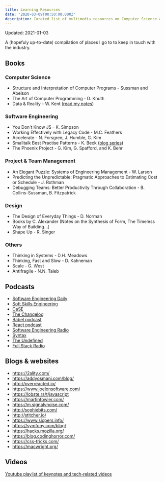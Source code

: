 ```yaml
---
title: Learning Resources
date: "2020-03-09T00:50:00.000Z"
description: Curated list of multimedia resources on Computer Science and tech in general
---
```


Updated: 2021-01-03

A (hopefuly up-to-date) compilation of places I go to to keep in touch with the industry.

## Books

### Computer Science

* Structure and Interpretation of Computer Programs -  Sussman and Abelson
* The Art of Computer Programming - D. Knuth
* Data & Reality - W. Kent ([read my notes](/reading-data-reality-w-kent/))

### Software Engineering

* You Don't Know JS - K. Simpson
* Working Effectively with Legacy Code - M.C. Feathers
* Accelerate - N. Forsgren, J. Humble, G. Kim
* Smalltalk Best Practise Patterns - K. Beck ([blog series](/tactical-php/))
* The Phoenix Project - G. Kim, G. Spafford, and K. Behr

### Project & Team Management

* An Elegant Puzzle: Systems of Engineering Management - W. Larson
* Predicting the Unpredictable: Pragmatic Approaches to Estimating Cost or Schedule - J. Rothman
* Debugging Teams: Better Productivity Through Collaboration - B. Collins-Sussman, B. Fitzpatrick

### Design

* The Design of Everyday Things - D. Norman
* Books by C. Alexander (Notes on the Synthesis of Form, The Timeless Way of Building...)
* Shape Up - R. Singer

### Others

* Thinking in Systems - D.H. Meadows
* Thinking, Fast and Slow - D. Kahneman
* Scale - G. West
* Antifragile - N.N. Taleb

## Podcasts

* [Software Engineering Daily](https://softwareengineeringdaily.com/)
* [Soft Skills Engineering](https://softskills.audio/)
* [CaSE](https://www.case-podcast.org/)
* [The Changelog](https://changelog.com/podcast)
* [Babel podcast](https://podcast.babeljs.io/)
* [React podcast](https://reactpodcast.simplecast.fm/)
* [Software Engineering Radio](https://www.se-radio.net/)
* [Syntax](https://syntax.fm/)
* [The Undefined](https://undefined.fm/)
* [Full Stack Radio](http://www.fullstackradio.com/)

## Blogs & websites

* https://2ality.com/
* https://addyosmani.com/blog/
* http://overreacted.io/
* https://www.joelonsoftware.com/
* https://lobste.rs/t/javascript
* https://martinfowler.com/
* https://m.signalvnoise.com/
* http://sophiebits.com/
* http://stitcher.io/
* https://www.sicpers.info/
* https://symfony.com/blog/
* https://hacks.mozilla.org/
* https://blog.codinghorror.com/
* https://css-tricks.com/
* https://macwright.org/

## Videos

[Youtube playlist of keynotes and tech-related videos](https://www.youtube.com/playlist?list=PLcldjAlolht8bMuptUNTuVuzNQtvYac4r)
